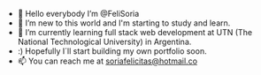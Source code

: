 - 👋 Hello everybody I’m @FeliSoria
- 👀 I’m new to this world and I'm starting to study and learn.
- 🌱 I’m currently learning full stack web development at UTN (The National Technological University) in Argentina.
- :) Hopefully I´ll start building my own portfolio soon.
- 📫 You can reach me at soriafelicitas@hotmail.co

<!---
FeliSoria/FeliSoria is a ✨ special ✨ repository because its `README.md` (this file) appears on your GitHub profile.
You can click the Preview link to take a look at your changes.
--->
